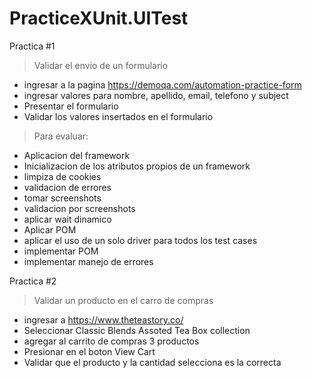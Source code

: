 # PracticeXUnit.UITest
Practica #1

> Validar el envio de un formulario
* ingresar a la pagina https://demoqa.com/automation-practice-form
* ingresar valores para nombre, apellido, email, telefono y subject
* Presentar el formulario
* Validar los valores insertados en el formulario
> Para evaluar:
- Aplicacion del framework
- Inicializacion de los atributos propios de un framework
- limpiza de cookies
- validacion de errores
- tomar screenshots
- validacion por screenshots
- aplicar wait dinamico
- Aplicar POM
- aplicar el uso de un solo driver para todos los test cases
- implementar POM
- implementar manejo de errores

Practica #2
> Validar un producto en el carro de compras
- ingresar a https://www.theteastory.co/
- Seleccionar Classic Blends Assoted Tea Box collection
- agregar al carrito de compras 3 productos
- Presionar en el boton View Cart
- Validar que el producto y la cantidad selecciona es la correcta
